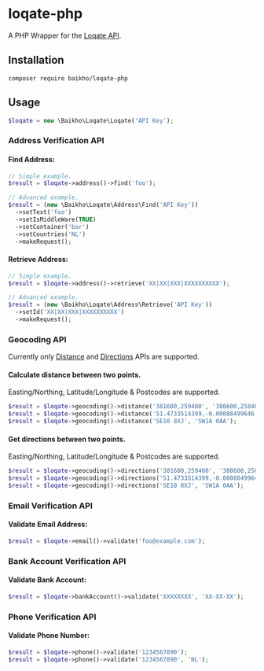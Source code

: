 # loqate-php

A PHP Wrapper for the [Loqate API](https://www.loqate.com/resources/support/apis/).

## Installation

```
composer require baikho/loqate-php
```

## Usage

```php
$loqate = new \Baikho\Loqate\Loqate('API Key');
```

### Address Verification API

#### Find Address:

```php
// Simple example.
$result = $loqate->address()->find('foo');

// Advanced example.
$result = (new \Baikho\Loqate\Address\Find('API Key'))
  ->setText('foo')
  ->setIsMiddleWare(TRUE)
  ->setContainer('bar')
  ->setCountries('NL')
  ->makeRequest();
```

#### Retrieve Address:

```php
// Simple example.
$result = $loqate->address()->retrieve('XX|XX|XXX|XXXXXXXXXX');

// Advanced example.
$result = (new \Baikho\Loqate\Address\Retrieve('API Key'))
  ->setId('XX|XX|XXX|XXXXXXXXXX')
  ->makeRequest();
```

### Geocoding API

Currently only [Distance](https://www.loqate.com/resources/support/apis/DistancesAndDirections/Interactive/Distance/1/) and [Directions](https://www.loqate.com/resources/support/apis/DistancesAndDirections/Interactive/Directions/2/) APIs are supported.

#### Calculate distance between two points.

Easting/Northing, Latitude/Longitude & Postcodes are supported.

```php
$result = $loqate->geocoding()->distance('381600,259400', '380600,25840');
$result = $loqate->geocoding()->distance('51.4733514399,-0.00088499646', '51.492914695,-0.1215161806');
$result = $loqate->geocoding()->distance('SE10 8XJ', 'SW1A 0AA');
```

#### Get directions between two points.

Easting/Northing, Latitude/Longitude & Postcodes are supported.

```php
$result = $loqate->geocoding()->directions('381600,259400', '380600,25840');
$result = $loqate->geocoding()->directions('51.4733514399,-0.00088499646', '51.492914695,-0.1215161806');
$result = $loqate->geocoding()->directions('SE10 8XJ', 'SW1A 0AA');
```

### Email Verification API

#### Validate Email Address:

```php
$result = $loqate->email()->validate('foo@example.com');
```

### Bank Account Verification API

#### Validate Bank Account:

```php
$result = $loqate->bankAccount()->validate('XXXXXXXX', 'XX-XX-XX');
```

### Phone Verification API

#### Validate Phone Number:

```php
$result = $loqate->phone()->validate('1234567890');
$result = $loqate->phone()->validate('1234567890', 'NL');
```